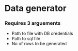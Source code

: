 # Data generator
### Requires 3 arguements
- Path to file with DB credentials
- Path to sql file
- No of rows to be generated
